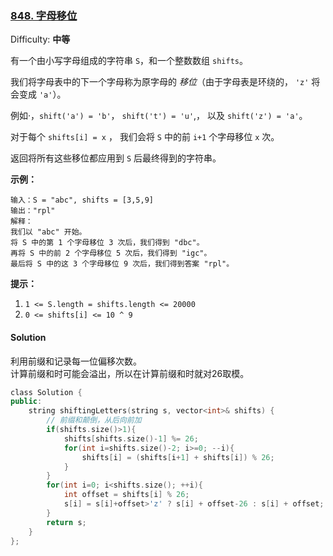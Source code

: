 ### [848\. 字母移位](https://leetcode-cn.com/problems/shifting-letters/)

Difficulty: **中等**


有一个由小写字母组成的字符串 `S`，和一个整数数组 `shifts`。

我们将字母表中的下一个字母称为原字母的 _移位_（由于字母表是环绕的， `'z'` 将会变成 `'a'`）。

例如·，`shift('a') = 'b'`， `shift('t') = 'u'`,， 以及 `shift('z') = 'a'`。

对于每个 `shifts[i] = x` ， 我们会将 `S` 中的前 `i+1` 个字母移位 `x` 次。

返回将所有这些移位都应用到 `S` 后最终得到的字符串。

**示例：**

```
输入：S = "abc", shifts = [3,5,9]
输出："rpl"
解释： 
我们以 "abc" 开始。
将 S 中的第 1 个字母移位 3 次后，我们得到 "dbc"。
再将 S 中的前 2 个字母移位 5 次后，我们得到 "igc"。
最后将 S 中的这 3 个字母移位 9 次后，我们得到答案 "rpl"。
```

**提示：**

1.  `1 <= S.length = shifts.length <= 20000`
2.  `0 <= shifts[i] <= 10 ^ 9`


#### Solution

利用前缀和记录每一位偏移次数。  
计算前缀和时可能会溢出，所以在计算前缀和时就对26取模。  

```cpp
​class Solution {
public:
    string shiftingLetters(string s, vector<int>& shifts) {
        // 前缀和颠倒，从后向前加
        if(shifts.size()>1){
            shifts[shifts.size()-1] %= 26;
            for(int i=shifts.size()-2; i>=0; --i){
                shifts[i] = (shifts[i+1] + shifts[i]) % 26;
            }
        }
        for(int i=0; i<shifts.size(); ++i){
            int offset = shifts[i] % 26;
            s[i] = s[i]+offset>'z' ? s[i] + offset-26 : s[i] + offset;
        }
        return s;
    }
};
```
